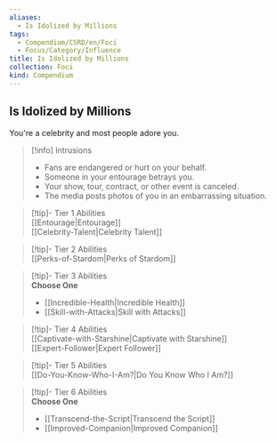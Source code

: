 ```yaml
---
aliases:
  - Is Idolized by Millions
tags:
  - Compendium/CSRD/en/Foci
  - Focus/Category/Influence
title: Is Idolized by Millions
collection: Foci
kind: Compendium
---
```

## Is Idolized by Millions  
You're a celebrity and most people adore you.  

>[!info] Intrusions  
>- Fans are endangered or hurt on your behalf.  
>- Someone in your entourage betrays you.  
>- Your show, tour, contract, or other event is canceled.  
>- The media posts photos of you in an embarrassing situation.  


>[!tip]- Tier 1 Abilities  
> [[Entourage|Entourage]]  
> [[Celebrity-Talent|Celebrity Talent]]  


>[!tip]- Tier 2 Abilities  
> [[Perks-of-Stardom|Perks of Stardom]]  


>[!tip]- Tier 3 Abilities  
> **Choose One**  
>- [[Incredible-Health|Incredible Health]]  
>- [[Skill-with-Attacks|Skill with Attacks]]  


>[!tip]- Tier 4 Abilities  
> [[Captivate-with-Starshine|Captivate with Starshine]]  
> [[Expert-Follower|Expert Follower]]  


>[!tip]- Tier 5 Abilities  
> [[Do-You-Know-Who-I-Am?|Do You Know Who I Am?]]  


>[!tip]- Tier 6 Abilities  
> **Choose One**  
>- [[Transcend-the-Script|Transcend the Script]]  
>- [[Improved-Companion|Improved Companion]]